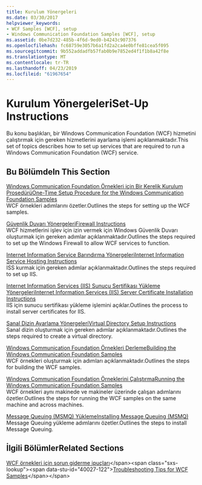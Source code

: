 ```yaml
---
title: Kurulum Yönergeleri
ms.date: 03/30/2017
helpviewer_keywords:
- WCF Samples [WCF], setup
- Windows Communication Foundation Samples [WCF], setup
ms.assetid: 0be7d232-485b-4f6d-9ed0-b4243c907376
ms.openlocfilehash: fc68759e3057b6a1fd2a2ca4e0bffe81cea5f095
ms.sourcegitcommit: 9b552addadfb57fab0b9e7852ed4f1f1b8a42f8e
ms.translationtype: MT
ms.contentlocale: tr-TR
ms.lasthandoff: 04/23/2019
ms.locfileid: "61967654"
---
```

# <a name="set-up-instructions"></a><span data-ttu-id="40027-102">Kurulum Yönergeleri</span><span class="sxs-lookup"><span data-stu-id="40027-102">Set-Up Instructions</span></span>
<span data-ttu-id="40027-103">Bu konu başlıkları, bir Windows Communication Foundation (WCF) hizmetini çalıştırmak için gereken hizmetlerini ayarlama işlemi açıklanmaktadır.</span><span class="sxs-lookup"><span data-stu-id="40027-103">This set of topics describes how to set up services that are required to run a Windows Communication Foundation (WCF) service.</span></span>  
  
## <a name="in-this-section"></a><span data-ttu-id="40027-104">Bu Bölümde</span><span class="sxs-lookup"><span data-stu-id="40027-104">In This Section</span></span>  
 [<span data-ttu-id="40027-105">Windows Communication Foundation Örnekleri için Bir Kerelik Kurulum Prosedürü</span><span class="sxs-lookup"><span data-stu-id="40027-105">One-Time Setup Procedure for the Windows Communication Foundation Samples</span></span>](../../../../docs/framework/wcf/samples/one-time-setup-procedure-for-the-wcf-samples.md)  
 <span data-ttu-id="40027-106">WCF örnekleri adımlarını özetler.</span><span class="sxs-lookup"><span data-stu-id="40027-106">Outlines the steps for setting up the WCF samples.</span></span>  
  
 [<span data-ttu-id="40027-107">Güvenlik Duvarı Yönergeleri</span><span class="sxs-lookup"><span data-stu-id="40027-107">Firewall Instructions</span></span>](../../../../docs/framework/wcf/samples/firewall-instructions.md)  
 <span data-ttu-id="40027-108">WCF hizmetlerini işlev için izin vermek için Windows Güvenlik Duvarı oluşturmak için gereken adımlar açıklanmaktadır.</span><span class="sxs-lookup"><span data-stu-id="40027-108">Outlines the steps required to set up the Windows Firewall to allow WCF services to function.</span></span>  
  
 [<span data-ttu-id="40027-109">Internet Information Service Barındırma Yönergeleri</span><span class="sxs-lookup"><span data-stu-id="40027-109">Internet Information Service Hosting Instructions</span></span>](../../../../docs/framework/wcf/samples/internet-information-service-hosting-instructions.md)  
 <span data-ttu-id="40027-110">ISS kurmak için gereken adımlar açıklanmaktadır.</span><span class="sxs-lookup"><span data-stu-id="40027-110">Outlines the steps required to set up IIS.</span></span>  
  
 [<span data-ttu-id="40027-111">Internet Information Services (IIS) Sunucu Sertifikası Yükleme Yönergeleri</span><span class="sxs-lookup"><span data-stu-id="40027-111">Internet Information Services (IIS) Server Certificate Installation Instructions</span></span>](../../../../docs/framework/wcf/samples/iis-server-certificate-installation-instructions.md)  
 <span data-ttu-id="40027-112">IIS için sunucu sertifikası yükleme işlemini açıklar.</span><span class="sxs-lookup"><span data-stu-id="40027-112">Outlines the process to install server certificates for IIS.</span></span>  
  
 [<span data-ttu-id="40027-113">Sanal Dizin Ayarlama Yönergeleri</span><span class="sxs-lookup"><span data-stu-id="40027-113">Virtual Directory Setup Instructions</span></span>](../../../../docs/framework/wcf/samples/virtual-directory-setup-instructions.md)  
 <span data-ttu-id="40027-114">Sanal dizin oluşturmak için gereken adımlar açıklanmaktadır.</span><span class="sxs-lookup"><span data-stu-id="40027-114">Outlines the steps required to create a virtual directory.</span></span>  
  
 [<span data-ttu-id="40027-115">Windows Communication Foundation Örnekleri Derleme</span><span class="sxs-lookup"><span data-stu-id="40027-115">Building the Windows Communication Foundation Samples</span></span>](../../../../docs/framework/wcf/samples/building-the-samples.md)  
 <span data-ttu-id="40027-116">WCF örnekleri oluşturmak için adımları açıklanmaktadır.</span><span class="sxs-lookup"><span data-stu-id="40027-116">Outlines the steps for building the WCF samples.</span></span>  
  
 [<span data-ttu-id="40027-117">Windows Communication Foundation Örneklerini Çalıştırma</span><span class="sxs-lookup"><span data-stu-id="40027-117">Running the Windows Communication Foundation Samples</span></span>](../../../../docs/framework/wcf/samples/running-the-samples.md)  
 <span data-ttu-id="40027-118">WCF örnekleri aynı makinede ve makineler üzerinde çalışan adımlarını özetler.</span><span class="sxs-lookup"><span data-stu-id="40027-118">Outlines the steps for running the WCF samples on the same machine and across machines.</span></span>  
  
 [<span data-ttu-id="40027-119">Message Queuing (MSMQ) Yükleme</span><span class="sxs-lookup"><span data-stu-id="40027-119">Installing Message Queuing (MSMQ)</span></span>](../../../../docs/framework/wcf/samples/installing-message-queuing-msmq.md)  
 <span data-ttu-id="40027-120">Message Queuing yükleme adımlarını özetler.</span><span class="sxs-lookup"><span data-stu-id="40027-120">Outlines the steps to install Message Queuing.</span></span>  
  
## <a name="related-sections"></a><span data-ttu-id="40027-121">İlgili Bölümler</span><span class="sxs-lookup"><span data-stu-id="40027-121">Related Sections</span></span>  
 <span data-ttu-id="40027-122">[WCF örnekleri için sorun giderme ipuçları](https://docs.microsoft.com/previous-versions/dotnet/netframework-3.5/ms751511(v=vs.90))</span><span class="sxs-lookup"><span data-stu-id="40027-122">[Troubleshooting Tips for WCF Samples](https://docs.microsoft.com/previous-versions/dotnet/netframework-3.5/ms751511(v=vs.90))</span></span>
